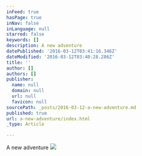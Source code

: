 ```yaml
---
inFeed: true
hasPage: true
inNav: false
inLanguage: null
starred: false
keywords: []
description: A new adventure
datePublished: '2016-03-12T03:41:16.346Z'
dateModified: '2016-03-12T03:40:28.286Z'
title: ''
author: []
authors: []
publisher:
  name: null
  domain: null
  url: null
  favicon: null
sourcePath: _posts/2016-03-12-a-new-adventure.md
published: true
url: a-new-adventure/index.html
_type: Article

---
```

A new adventure
![](https://the-grid-user-content.s3-us-west-2.amazonaws.com/ccb608ea-9c50-4a6f-a721-354d5528a1af.jpg)